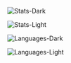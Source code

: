 ![Stats-Dark](https://github-readme-stats.vercel.app/api?username=henryli17&show_icons=true&count_private=true&theme=midnight-purple&cache=6#gh-dark-mode-only)

![Stats-Light](https://github-readme-stats.vercel.app/api?username=henryli17&show_icons=true&count_private=true&theme=graywhite&cache=6#gh-light-mode-only)

![Languages-Dark](https://github-readme-stats.vercel.app/api/top-langs/?username=henryli17&layout=compact&exclude_repo=repo,henryli17.github.io&langs_count=6&hide=css,makefile,applescript,shell,hack,dockerfile&theme=midnight-purple&cache=6#gh-dark-mode-only)

![Languages-Light](https://github-readme-stats.vercel.app/api/top-langs/?username=henryli17&layout=compact&exclude_repo=repo,henryli17.github.io&langs_count=6&hide=css,makefile,applescript,shell,hack,dockerfile&theme=graywhite&cache=6#gh-light-mode-only)
